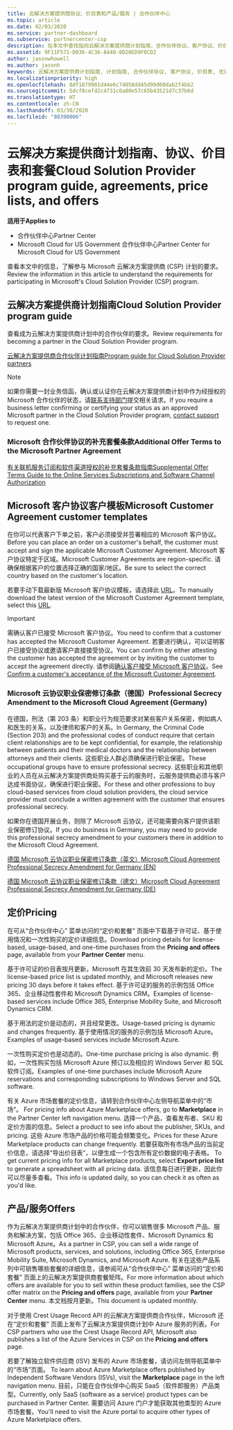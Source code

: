 ```yaml
---
title: 云解决方案提供商协议、价目表和产品/服务 | 合作伙伴中心
ms.topic: article
ms.date: 02/03/2020
ms.service: partner-dashboard
ms.subservice: partnercenter-csp
description: 在本文中查找指向云解决方案提供商计划指南、合作伙伴协议、客户协议、价目表和套餐的链接。
ms.assetid: 9F11F571-D036-4C36-8440-8D20ED9F0CD2
author: jasonwhowell
ms.author: jasonh
keywords: 云解决方案提供商计划指南, 计划指南, 合作伙伴协议, 客户协议, 价目表, 优惠
ms.localizationpriority: high
ms.openlocfilehash: 8df1879901d44e6c74058dd45d99d00dab2f4bb2
ms.sourcegitcommit: 5dcf8cefd2c4731c6a80e57c65b43521d7c37b6d
ms.translationtype: HT
ms.contentlocale: zh-CN
ms.lasthandoff: 03/30/2020
ms.locfileid: "80390006"
---
```

# <a name="cloud-solution-provider-program-guide-agreements-price-lists-and-offers"></a><span data-ttu-id="11670-104">云解决方案提供商计划指南、协议、价目表和套餐</span><span class="sxs-lookup"><span data-stu-id="11670-104">Cloud Solution Provider program guide, agreements, price lists, and offers</span></span>

<span data-ttu-id="11670-105">**适用于**</span><span class="sxs-lookup"><span data-stu-id="11670-105">**Applies to**</span></span>

-  <span data-ttu-id="11670-106">合作伙伴中心</span><span class="sxs-lookup"><span data-stu-id="11670-106">Partner Center</span></span>
-  <span data-ttu-id="11670-107">Microsoft Cloud for US Government 合作伙伴中心</span><span class="sxs-lookup"><span data-stu-id="11670-107">Partner Center for Microsoft Cloud for US Government</span></span>


<span data-ttu-id="11670-108">查看本文中的信息，了解参与 Microsoft 云解决方案提供商 (CSP) 计划的要求。</span><span class="sxs-lookup"><span data-stu-id="11670-108">Review the information in this article to understand the requirements for participating in Microsoft's Cloud Solution Provider (CSP) program.</span></span>

## <a name="cloud-solution-provider-program-guide"></a><span data-ttu-id="11670-109">云解决方案提供商计划指南</span><span class="sxs-lookup"><span data-stu-id="11670-109">Cloud Solution Provider program guide</span></span>

<span data-ttu-id="11670-110">查看成为云解决方案提供商计划中的合作伙伴的要求。</span><span class="sxs-lookup"><span data-stu-id="11670-110">Review requirements for becoming a partner in the Cloud Solution Provider program.</span></span>

[<span data-ttu-id="11670-111">云解决方案提供商合作伙伴计划指南</span><span class="sxs-lookup"><span data-stu-id="11670-111">Program guide for Cloud Solution Provider partners</span></span>](https://go.microsoft.com/fwlink/p/?LinkId=617100)

>[!Note]
><span data-ttu-id="11670-112">如果你需要一封业务信函，确认或认证你在云解决方案提供商计划中作为经授权的 Microsoft 合作伙伴的状态，请[联系支持部门](https://partner.microsoft.com/pcv/servicerequests/create)提交相关请求。</span><span class="sxs-lookup"><span data-stu-id="11670-112">If you require a business letter confirming or certifying your status as an approved Microsoft partner in the Cloud Solution Provider program, [contact support](https://partner.microsoft.com/pcv/servicerequests/create) to request one.</span></span>

### <a name="additional-offer-terms-to-the-microsoft-partner-agreement"></a><span data-ttu-id="11670-113">Microsoft 合作伙伴协议的补充套餐条款</span><span class="sxs-lookup"><span data-stu-id="11670-113">Additional Offer Terms to the Microsoft Partner Agreement</span></span>

[<span data-ttu-id="11670-114">有关联机服务订阅和软件渠道授权的补充套餐条款指南</span><span class="sxs-lookup"><span data-stu-id="11670-114">Supplemental Offer Terms Guide to the Online Services Subscriptions and Software Channel Authorization</span></span>](https://query.prod.cms.rt.microsoft.com/cms/api/am/binary/RE3NOo7)

## <a name="microsoft-customer-agreement-customer-templates"></a><span data-ttu-id="11670-115">Microsoft 客户协议客户模板</span><span class="sxs-lookup"><span data-stu-id="11670-115">Microsoft Customer Agreement customer templates</span></span>

<span data-ttu-id="11670-116">在你可以代表客户下单之前，客户必须接受并签署相应的 Microsoft 客户协议。</span><span class="sxs-lookup"><span data-stu-id="11670-116">Before you can place an order on a customer's behalf, the customer must accept and sign the applicable Microsoft Customer Agreement.</span></span> <span data-ttu-id="11670-117">Microsoft 客户协议特定于区域。</span><span class="sxs-lookup"><span data-stu-id="11670-117">Microsoft Customer Agreements are region-specific.</span></span> <span data-ttu-id="11670-118">请确保根据客户的位置选择正确的国家/地区。</span><span class="sxs-lookup"><span data-stu-id="11670-118">Be sure to select the correct country based on the customer's location.</span></span>

<span data-ttu-id="11670-119">若要手动下载最新版 Microsoft 客户协议模板，请选择此 [URL](https://aka.ms/customeragreement)。</span><span class="sxs-lookup"><span data-stu-id="11670-119">To manually download the latest version of the Microsoft Customer Agreement template, select this [URL](https://aka.ms/customeragreement).</span></span>

>[!IMPORTANT]
><span data-ttu-id="11670-120">需确认客户已接受 Microsoft 客户协议。</span><span class="sxs-lookup"><span data-stu-id="11670-120">You need to confirm that a customer has accepted the Microsoft Customer Agreement.</span></span> <span data-ttu-id="11670-121">若要进行确认，可以证明客户已接受协议或邀请客户直接接受协议。</span><span class="sxs-lookup"><span data-stu-id="11670-121">You can confirm by either attesting the customer has accepted the agreement or by inviting the customer to accept the agreement directly.</span></span> <span data-ttu-id="11670-122">请参阅[确认客户接受 Microsoft 客户协议](confirm-customer-agreement.md)。</span><span class="sxs-lookup"><span data-stu-id="11670-122">See [Confirm a customer's acceptance of the Microsoft Customer Agreement](confirm-customer-agreement.md).</span></span>

### <a name="professional-secrecy-amendment-to-the-microsoft-cloud-agreement-germany"></a><span data-ttu-id="11670-123">Microsoft 云协议职业保密修订条款（德国）</span><span class="sxs-lookup"><span data-stu-id="11670-123">Professional Secrecy Amendment to the Microsoft Cloud Agreement (Germany)</span></span>

<span data-ttu-id="11670-124">在德国，刑法（第 203 条）和职业行为规范要求对某些客户关系保密，例如病人和医生的关系，以及律师和客户的关系。</span><span class="sxs-lookup"><span data-stu-id="11670-124">In Germany, the Criminal Code (Section 203) and the professional codes of conduct require that certain client relationships are to be kept confidential, for example, the relationship between patients and their medical doctors and the relationship between attorneys and their clients.</span></span> <span data-ttu-id="11670-125">这些职业人群必须确保进行职业保密。</span><span class="sxs-lookup"><span data-stu-id="11670-125">These occupational groups have to ensure professional secrecy.</span></span> <span data-ttu-id="11670-126">这些职业和其他职业的人员在从云解决方案提供商处购买基于云的服务时，云服务提供商必须与客户达成书面协议，确保进行职业保密。</span><span class="sxs-lookup"><span data-stu-id="11670-126">For these and other professions to buy cloud-based services from cloud solution providers, the cloud service provider must conclude a written agreement with the customer that ensures professional secrecy.</span></span>

<span data-ttu-id="11670-127">如果你在德国开展业务，则除了 Microsoft 云协议，还可能需要向客户提供该职业保密修订协议。</span><span class="sxs-lookup"><span data-stu-id="11670-127">If you do business in Germany, you may need to provide this professional secrecy amendment to your customers there in addition to the Microsoft Cloud Agreement.</span></span>

[<span data-ttu-id="11670-128">德国 Microsoft 云协议职业保密修订条款（英文）</span><span class="sxs-lookup"><span data-stu-id="11670-128">Microsoft Cloud Agreement Professional Secrecy Amendment for Germany (EN)</span></span>](https://go.microsoft.com/fwlink/?linkid=2030827&clcid=0x409)

[<span data-ttu-id="11670-129">德国 Microsoft 云协议职业保密修订条款（德文）</span><span class="sxs-lookup"><span data-stu-id="11670-129">Microsoft Cloud Agreement Professional Secrecy Amendment for Germany (DE)</span></span>](https://go.microsoft.com/fwlink/?linkid=2030827&clcid=0x407)

## <a name="pricing"></a><span data-ttu-id="11670-130">定价</span><span class="sxs-lookup"><span data-stu-id="11670-130">Pricing</span></span>

<span data-ttu-id="11670-131">在可从“合作伙伴中心”  菜单访问的“定价和套餐”  页面中下载基于许可证、基于使用情况和一次性购买的定价详细信息。</span><span class="sxs-lookup"><span data-stu-id="11670-131">Download pricing details for license-based, usage-based, and one-time purchases from the **Pricing and offers** page, available from your **Partner Center** menu.</span></span>

<span data-ttu-id="11670-132">基于许可证的价目表按月更新，Microsoft 在其生效前 30 天发布新的定价。</span><span class="sxs-lookup"><span data-stu-id="11670-132">The license-based price list is updated monthly, and Microsoft releases new pricing 30 days before it takes effect.</span></span> <span data-ttu-id="11670-133">基于许可证的服务的示例包括 Office 365、企业移动性套件和 Microsoft Dynamics CRM。</span><span class="sxs-lookup"><span data-stu-id="11670-133">Examples of license-based services include Office 365, Enterprise Mobility Suite, and Microsoft Dynamics CRM.</span></span> 

<span data-ttu-id="11670-134">基于用法的定价是动态的，并且经常更改。</span><span class="sxs-lookup"><span data-stu-id="11670-134">Usage-based pricing is dynamic and changes frequently.</span></span> <span data-ttu-id="11670-135">基于使用情况的服务的示例包括 Microsoft Azure。</span><span class="sxs-lookup"><span data-stu-id="11670-135">Examples of usage-based services include Microsoft Azure.</span></span>

<span data-ttu-id="11670-136">一次性购买定价也是动态的。</span><span class="sxs-lookup"><span data-stu-id="11670-136">One-time purchase pricing is also dynamic.</span></span> <span data-ttu-id="11670-137">例如，一次性购买包括 Microsoft Azure 预订以及相应的 Windows Server 和 SQL 软件订阅。</span><span class="sxs-lookup"><span data-stu-id="11670-137">Examples of one-time purchases include Microsoft Azure reservations and corresponding subscriptions to Windows Server and SQL software.</span></span>

<span data-ttu-id="11670-138">有关 Azure 市场套餐的定价信息，请转到合作伙伴中心左侧导航菜单中的“市场”。 </span><span class="sxs-lookup"><span data-stu-id="11670-138">For pricing info about Azure Marketplace offers, go to **Marketplace** in the Partner Center left navigation menu.</span></span> <span data-ttu-id="11670-139">选择一个产品，查看发布者、SKU 和定价方面的信息。</span><span class="sxs-lookup"><span data-stu-id="11670-139">Select a product to see info about the publisher, SKUs, and pricing.</span></span> <span data-ttu-id="11670-140">这些 Azure 市场产品的价格可能会频繁变化。</span><span class="sxs-lookup"><span data-stu-id="11670-140">Prices for these Azure Marketplace products can change frequently.</span></span> <span data-ttu-id="11670-141">若要获取所有市场产品的当前定价信息，请选择“导出价目表”，以便生成一个包含所有定价数据的电子表格。 </span><span class="sxs-lookup"><span data-stu-id="11670-141">To get current pricing info for all Marketplace products, select **Export price list** to generate a spreadsheet with all pricing data.</span></span> <span data-ttu-id="11670-142">该信息每日进行更新，因此你可以尽量多查看。</span><span class="sxs-lookup"><span data-stu-id="11670-142">This info is updated daily, so you can check it as often as you'd like.</span></span>

## <a name="offers"></a><span data-ttu-id="11670-143">产品/服务</span><span class="sxs-lookup"><span data-stu-id="11670-143">Offers</span></span>

<span data-ttu-id="11670-144">作为云解决方案提供商计划中的合作伙伴，你可以销售很多 Microsoft 产品、服务和解决方案，包括 Office 365、企业移动性套件、Microsoft Dynamics 和 Microsoft Azure。</span><span class="sxs-lookup"><span data-stu-id="11670-144">As a partner in CSP, you can sell a wide range of Microsoft products, services, and solutions, including Office 365, Enterprise Mobility Suite, Microsoft Dynamics, and Microsoft Azure.</span></span> <span data-ttu-id="11670-145">有关在这些产品系列中可销售哪些套餐的详细信息，请参阅可从“合作伙伴中心”  菜单访问的“定价和套餐”  页面上的云解决方案提供商套餐矩阵。</span><span class="sxs-lookup"><span data-stu-id="11670-145">For more information about which offers are available for you to sell within these product families, see the CSP offer matrix on the **Pricing and offers** page, available from your **Partner Center** menu.</span></span> <span data-ttu-id="11670-146">本文档按月更新。</span><span class="sxs-lookup"><span data-stu-id="11670-146">This document is updated monthly.</span></span>

<span data-ttu-id="11670-147">对于使用 Crest Usage Record API 的云解决方案提供商合作伙伴，Microsoft 还在“定价和套餐”  页面上发布了云解决方案提供商计划中 Azure 服务的列表。</span><span class="sxs-lookup"><span data-stu-id="11670-147">For CSP partners who use the Crest Usage Record API, Microsoft also publishes a list of the Azure Services in CSP on the **Pricing and offers** page.</span></span>

<span data-ttu-id="11670-148">若要了解独立软件供应商  (ISV) 发布的 Azure 市场套餐，请访问左侧导航菜单中的“市场”页面。 </span><span class="sxs-lookup"><span data-stu-id="11670-148">To learn about Azure Marketplace offers published by Independent Software Vendors  (ISVs), visit the **Marketplace** page in the left navigation menu.</span></span> <span data-ttu-id="11670-149">目前，只能在合作伙伴中心购买 SaaS（软件即服务）产品类型。</span><span class="sxs-lookup"><span data-stu-id="11670-149">Currently, only SaaS (software as a service) product types can be purchased in Partner Center.</span></span> <span data-ttu-id="11670-150">需要访问 Azure 门户才能获取其他类型的 Azure 市场套餐。</span><span class="sxs-lookup"><span data-stu-id="11670-150">You'll need to visit the Azure portal to acquire other types of Azure Marketplace offers.</span></span>

